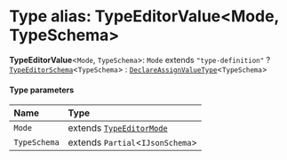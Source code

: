 # Type alias: TypeEditorValue\<Mode, TypeSchema>

**TypeEditorValue**<`Mode`, `TypeSchema`>: `Mode` extends `"type-definition"` ? [`TypeEditorSchema`](/auto-docs/type-editor/types/TypeEditorSchema.md)<`TypeSchema`> : [`DeclareAssignValueType`](/auto-docs/type-editor/interfaces/DeclareAssignValueType.md)<`TypeSchema`>

#### Type parameters

| Name | Type |
| :------ | :------ |
| `Mode` | extends [`TypeEditorMode`](/auto-docs/type-editor/types/TypeEditorMode.md) |
| `TypeSchema` | extends `Partial`<`IJsonSchema`> |

